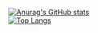 [![Anurag's GitHub stats](https://github-readme-stats.vercel.app/api?username=JanePHPDev)](https://github.com/anuraghazra/github-readme-stats)  
[![Top Langs](https://github-readme-stats.vercel.app/api/top-langs/?username=JanePHPDev&layout=compact)](https://github.com/anuraghazra/github-readme-stats)
